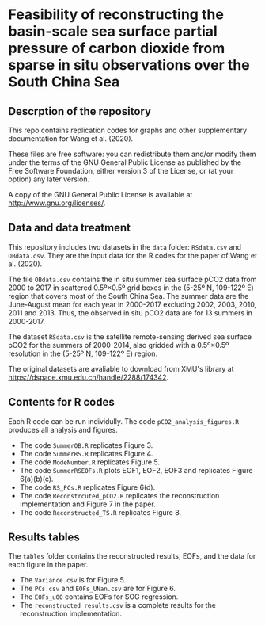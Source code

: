 # Feasibility of reconstructing the basin-scale sea surface partial pressure of carbon dioxide from sparse in situ observations over the South China Sea
## Descrption of the repository
This repo contains replication codes for graphs and other supplementary documentation for Wang et al. (2020). 

These files are free software: you can redistribute them and/or modify them under the terms of the GNU General Public License as published by the Free Software Foundation, either version 3 of the License, or (at your option) any later version.

A copy of the GNU General Public License is available at http://www.gnu.org/licenses/.

## Data and data treatment
This repository includes two datasets in the `data` folder: `RSdata.csv` and `OBdata.csv`. They are the input data for the R codes for the paper of Wang et al. (2020). 

The file `OBdata.csv` contains the in situ summer sea surface pCO2 data from 2000 to 2017 in scattered 0.5º×0.5º grid boxes in the (5-25º N, 109-122º E) region that covers most of the South China Sea. The summer data are the June-August mean for each year in 2000-2017 excluding 2002, 2003, 2010, 2011 and 2013. Thus, the observed in situ pCO2 data are for 13 summers in 2000-2017. 

The dataset `RSdata.csv` is the satellite remote-sensing derived sea surface pCO2 for the summers of 2000-2014, also gridded with a 0.5º×0.5º resolution in the (5-25º N, 109-122º E) region.

The original datasets are avaliable to download from XMU's library at https://dspace.xmu.edu.cn/handle/2288/174342.


## Contents for R codes
Each R code can be run individully. The code `pCO2_analysis_figures.R` produces all analysis and figures.
- The code `SummerOB.R` replicates Figure 3.
- The code `SummerRS.R` replicates Figure 4.
- The code `ModeNumber.R` replicates Figure 5.
- The code `SummerRSEOFs.R` plots EOF1, EOF2, EOF3 and replicates Figure 6(a)(b)(c).
- The code `RS_PCs.R` replicates Figure 6(d).
- The code `Reconstrcuted_pCO2.R` replicates the reconstruction implementation and Figure 7 in the paper.
- The code `Reconstructed_TS.R` replicates Figure 8.


## Results tables
The `tables` folder contains the reconstructed results, EOFs, and the data for each figure in the paper. 
- The `Variance.csv` is for Figure 5.
- The `PCs.csv` and `EOFs_UNan.csv` are for Figure 6.
- The `EOFs_u00` contains EOFs for SOG regression.
- The `reconstructed_results.csv` is a complete results for the reconstruction implementation.

